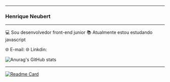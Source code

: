 _____________________________________________
### Henrique Neubert
_____________________________________________

  💻 Sou desenvolvedor front-end junior
  📚 Atualmente estou estudando javascript
  
  🌐 E-mail:
  🌐 Linkdin:
   
 ![Anurag's GitHub stats](https://github-readme-stats.vercel.app/api?username=HenriqueNeubert&count_private=true&show_icons=true&theme=onedark&card_width=100&include_all_commits=true)
 _____________________________________________
 [![Readme Card](https://github-readme-stats.vercel.app/api/pin/?username=HenriqueNeubert&theme=onedark&repo=github-readme-stats)](https://github.com/anuraghazra/github-readme-stats)





